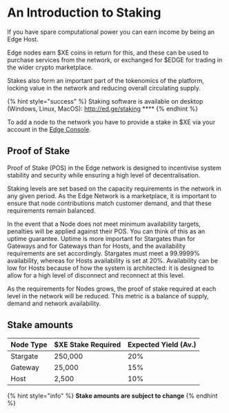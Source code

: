 # An Introduction to Staking

If you have spare computational power you can earn income by being an Edge Host.

Edge nodes earn $XE coins in return for this, and these can be used to purchase services from the network, or exchanged for $EDGE for trading in the wider crypto marketplace.

Stakes also form an important part of the tokenomics of the platform, locking value in the network and reducing overall circulating supply.

{% hint style="success" %} Staking software is available on desktop (Windows, Linux, MacOS): http://ed.ge/staking **** {% endhint %}

To add a node to the network you have to provide a stake in $XE via your account in the [Edge Console](https://console.edge.network).

## Proof of Stake

Proof of Stake \(POS\) in the Edge network is designed to incentivise system stability and security while ensuring a high level of decentralisation.

Staking levels are set based on the capacity requirements in the network in any given period. As the Edge Network is a marketplace, it is important to ensure that node contributions match customer demand, and that these requirements remain balanced.

In the event that a Node does not meet minimum availability targets, penalties will be applied against their POS. You can think of this as an uptime guarantee. Uptime is more important for Stargates than for Gateways and for Gateways than for Hosts, and the availability requirements are set accordingly. Stargates must meet a 99.9999% availability, whereas for Hosts availability is set at 20%. Availability can be low for Hosts because of how the system is architected: it is designed to allow for a high level of disconnect and reconnect at this level.

As the requirements for Nodes grows, the proof of stake required at each level in the network will be reduced. This metric is a balance of supply, demand and network availability.

## Stake amounts

| Node Type | $XE Stake Required | Expected Yield \(Av.\) |
| :--- | :--- | :--- |
| Stargate | 250,000 | 20% |
| Gateway | 25,000 | 15% |
| Host | 2,500 | 10% |

{% hint style="info" %}
**Stake amounts are subject to change**
{% endhint %}

